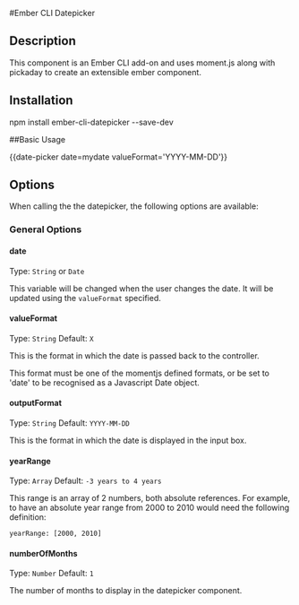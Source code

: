 #Ember CLI Datepicker

## Description
This component is an Ember CLI add-on and uses moment.js along with pickaday
to create an extensible ember component.

## Installation
npm install ember-cli-datepicker --save-dev

##Basic Usage

  {{date-picker date=mydate valueFormat='YYYY-MM-DD'}}

## Options
When calling the the datepicker, the following options are available:

### General Options

#### date
Type: `String` or `Date`

This variable will be changed when the user changes the date. It will be
updated using the `valueFormat` specified.

#### valueFormat
Type: `String`
Default: `X`

This is the format in which the date is passed back to the controller.

This format must be one of the momentjs defined formats, or be set to 'date' to
be recognised as a Javascript Date object.

#### outputFormat
Type: `String`
Default: `YYYY-MM-DD`

This is the format in which the date is displayed in the input box.

#### yearRange
Type: `Array`
Default: `-3 years to 4 years`

This range is an array of 2 numbers, both absolute references.  For example, to
have an absolute year range from 2000 to 2010 would need the following
definition:

    yearRange: [2000, 2010]

#### numberOfMonths
Type: `Number`
Default: `1`

The number of months to display in the datepicker component.
